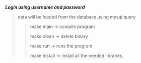 ***Login using username and password***
>data will be loaded from the database using mysql query
>>make main -> compile program
>>
>>make clean -> delete binary
>>
>>make run -> runs the program
>>
>>make install -> install all the needed libraries
